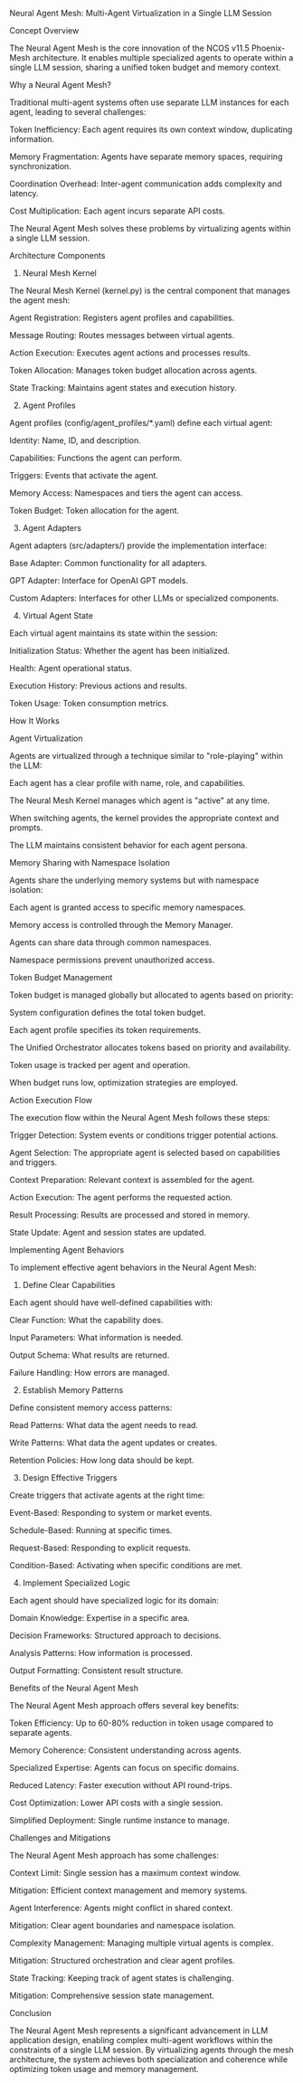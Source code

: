 Neural Agent Mesh: Multi-Agent Virtualization in a Single LLM Session

Concept Overview

The Neural Agent Mesh is the core innovation of the NCOS v11.5 Phoenix-Mesh architecture. It enables multiple specialized agents to operate within a single LLM session, sharing a unified token budget and memory context.

Why a Neural Agent Mesh?

Traditional multi-agent systems often use separate LLM instances for each agent, leading to several challenges:

Token Inefficiency: Each agent requires its own context window, duplicating information.

Memory Fragmentation: Agents have separate memory spaces, requiring synchronization.

Coordination Overhead: Inter-agent communication adds complexity and latency.

Cost Multiplication: Each agent incurs separate API costs.

The Neural Agent Mesh solves these problems by virtualizing agents within a single LLM session.

Architecture Components

1. Neural Mesh Kernel

The Neural Mesh Kernel (kernel.py) is the central component that manages the agent mesh:

Agent Registration: Registers agent profiles and capabilities.

Message Routing: Routes messages between virtual agents.

Action Execution: Executes agent actions and processes results.

Token Allocation: Manages token budget allocation across agents.

State Tracking: Maintains agent states and execution history.

2. Agent Profiles

Agent profiles (config/agent_profiles/*.yaml) define each virtual agent:

Identity: Name, ID, and description.

Capabilities: Functions the agent can perform.

Triggers: Events that activate the agent.

Memory Access: Namespaces and tiers the agent can access.

Token Budget: Token allocation for the agent.

3. Agent Adapters

Agent adapters (src/adapters/) provide the implementation interface:

Base Adapter: Common functionality for all adapters.

GPT Adapter: Interface for OpenAI GPT models.

Custom Adapters: Interfaces for other LLMs or specialized components.

4. Virtual Agent State

Each virtual agent maintains its state within the session:

Initialization Status: Whether the agent has been initialized.

Health: Agent operational status.

Execution History: Previous actions and results.

Token Usage: Token consumption metrics.

How It Works

Agent Virtualization

Agents are virtualized through a technique similar to "role-playing" within the LLM:

Each agent has a clear profile with name, role, and capabilities.

The Neural Mesh Kernel manages which agent is "active" at any time.

When switching agents, the kernel provides the appropriate context and prompts.

The LLM maintains consistent behavior for each agent persona.

Memory Sharing with Namespace Isolation

Agents share the underlying memory systems but with namespace isolation:

Each agent is granted access to specific memory namespaces.

Memory access is controlled through the Memory Manager.

Agents can share data through common namespaces.

Namespace permissions prevent unauthorized access.

Token Budget Management

Token budget is managed globally but allocated to agents based on priority:

System configuration defines the total token budget.

Each agent profile specifies its token requirements.

The Unified Orchestrator allocates tokens based on priority and availability.

Token usage is tracked per agent and operation.

When budget runs low, optimization strategies are employed.

Action Execution Flow

The execution flow within the Neural Agent Mesh follows these steps:

Trigger Detection: System events or conditions trigger potential actions.

Agent Selection: The appropriate agent is selected based on capabilities and triggers.

Context Preparation: Relevant context is assembled for the agent.

Action Execution: The agent performs the requested action.

Result Processing: Results are processed and stored in memory.

State Update: Agent and session states are updated.

Implementing Agent Behaviors

To implement effective agent behaviors in the Neural Agent Mesh:

1. Define Clear Capabilities

Each agent should have well-defined capabilities with:

Clear Function: What the capability does.

Input Parameters: What information is needed.

Output Schema: What results are returned.

Failure Handling: How errors are managed.

2. Establish Memory Patterns

Define consistent memory access patterns:

Read Patterns: What data the agent needs to read.

Write Patterns: What data the agent updates or creates.

Retention Policies: How long data should be kept.

3. Design Effective Triggers

Create triggers that activate agents at the right time:

Event-Based: Responding to system or market events.

Schedule-Based: Running at specific times.

Request-Based: Responding to explicit requests.

Condition-Based: Activating when specific conditions are met.

4. Implement Specialized Logic

Each agent should have specialized logic for its domain:

Domain Knowledge: Expertise in a specific area.

Decision Frameworks: Structured approach to decisions.

Analysis Patterns: How information is processed.

Output Formatting: Consistent result structure.

Benefits of the Neural Agent Mesh

The Neural Agent Mesh approach offers several key benefits:

Token Efficiency: Up to 60-80% reduction in token usage compared to separate agents.

Memory Coherence: Consistent understanding across agents.

Specialized Expertise: Agents can focus on specific domains.

Reduced Latency: Faster execution without API round-trips.

Cost Optimization: Lower API costs with a single session.

Simplified Deployment: Single runtime instance to manage.

Challenges and Mitigations

The Neural Agent Mesh approach has some challenges:

Context Limit: Single session has a maximum context window.

Mitigation: Efficient context management and memory systems.

Agent Interference: Agents might conflict in shared context.

Mitigation: Clear agent boundaries and namespace isolation.

Complexity Management: Managing multiple virtual agents is complex.

Mitigation: Structured orchestration and clear agent profiles.

State Tracking: Keeping track of agent states is challenging.

Mitigation: Comprehensive session state management.

Conclusion

The Neural Agent Mesh represents a significant advancement in LLM application design, enabling complex multi-agent workflows within the constraints of a single LLM session. By virtualizing agents through the mesh architecture, the system achieves both specialization and coherence while optimizing token usage and memory management.